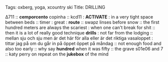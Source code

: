 Tags: oxberg, yoga, xcountry ski
Title: DRILLING
  
Δ711 :: **cemporcento** copinha :: kcd11 : **ACTIVATE** : in a very tight space between beds :: timer : great : **route** :: swapz linses before snow :: the first hundred meters are always the scariest : when one can't break for shit :: then it is a lot of really good technique **drills** : not far from the lodging :: mellan sju och sju men är det här för alla eller är det riktiga vasaloppet : tittar jag på om du går in på öppet öppet på måndag :: not enough food and also too early :: why say **hundred** when it was fifty :: the grave s01e06 and 7 :: katy perry on repeat on the **jukebox** of the mind  
